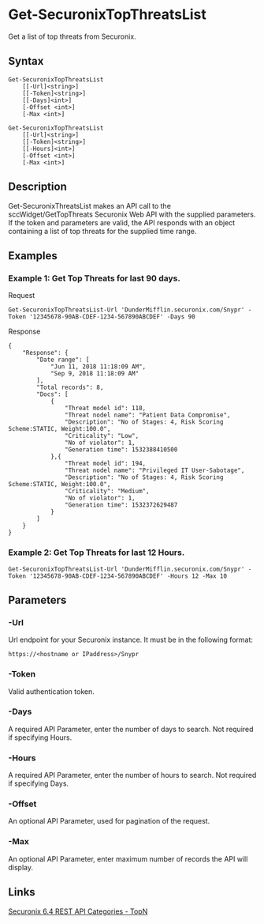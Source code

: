 # Get-SecuronixTopThreatsList
Get a list of top threats from Securonix.

## Syntax
```
Get-SecuronixTopThreatsList
    [[-Url]<string>]
    [[-Token]<string>]
    [[-Days]<int>]
    [-Offset <int>]
    [-Max <int>]
```

```
Get-SecuronixTopThreatsList
    [[-Url]<string>]
    [[-Token]<string>]
    [[-Hours]<int>]
    [-Offset <int>]
    [-Max <int>]
```

## Description
Get-SecuronixThreatsList makes an API call to the sccWidget/GetTopThreats Securonix Web API with the supplied parameters. If the token and parameters are valid, the API responds with an object containing a list of top threats for the supplied time range.

## Examples

### Example 1: Get Top Threats for last 90 days.
Request
```
Get-SecuronixTopThreatsList-Url 'DunderMifflin.securonix.com/Snypr' -Token '12345678-90AB-CDEF-1234-567890ABCDEF' -Days 90
```

Response
```
{ 
    "Response": { 
        "Date range": [
            "Jun 11, 2018 11:18:09 AM", 
            "Sep 9, 2018 11:18:09 AM" 
        ], 
        "Total records": 8,
        "Docs": [
            {
                "Threat model id": 118,
                "Threat nodel name": "Patient Data Compromise", 
                "Description": "No of Stages: 4, Risk Scoring Scheme:STATIC, Weight:100.0",
                "Criticality": "Low",
                "No of violator": 1,
                "Generation time": 1532388410500
            },{ 
                "Threat model id": 194, 
                "Threat nodel name": "Privileged IT User-Sabotage",
                "Description": "No of Stages: 4, Risk Scoring Scheme:STATIC, Weight:100.0", 
                "Criticality": "Medium",
                "No of violator": 1,
                "Generation time": 1532372629487
            }
        ]
    }
}
```

### Example 2: Get Top Threats for last 12 Hours.
```
Get-SecuronixTopThreatsList-Url 'DunderMifflin.securonix.com/Snypr' -Token '12345678-90AB-CDEF-1234-567890ABCDEF' -Hours 12 -Max 10
```

## Parameters

### -Url
Url endpoint for your Securonix instance.
It must be in the following format:
```
https://<hostname or IPaddress>/Snypr
```
### -Token
Valid authentication token.

### -Days
A required API Parameter, enter the number of days to search. Not required if specifying Hours.

### -Hours
A required API Parameter, enter the number of hours to search. Not required if specifying Days.

### -Offset
An optional API Parameter, used for pagination of the request.

### -Max
An optional API Parameter, enter maximum number of records the API will display.

## Links
[Securonix 6.4 REST API Categories - TopN ](https://documentation.securonix.com/onlinedoc/Content/6.4%20Cloud/Content/SNYPR%206.4/6.4%20Guides/Web%20Services/6.4_REST%20API%20Categories.htm#TopN)